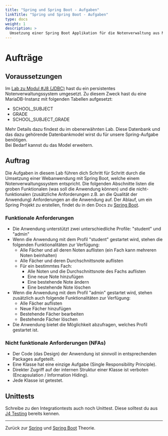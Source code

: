 ```yaml
---
title: "Spring und Spring Boot - Aufgaben"
linkTitle: "Spring und Spring Boot - Aufgaben"
type: docs
weight: 1
description: >
  Umsetzung einer Spring Boot Applikation für die Notenverwaltung aus Modul #J8
---
```


# Aufträge

## Voraussetzungen

Im [Lab zu Modul #J8 (JDBC)](../../L11_java-jdbc/L01_Jdbc_Exercises) hast du ein persistentes Notenverwaltungssystem umgesetzt.
Zu diesem Zweck hast du eine MariaDB-Instanz mit folgenden Tabellen aufgesetzt:

- SCHOOL_SUBJECT
- GRADE
- SCHOOL_SUBJECT_GRADE

Mehr Details dazu findest du im obenerwähnten Lab. Diese Datenbank und das dazu gehörende Datenbankmodel wirst du für unsere Spring-Aufgabe benötigen.  
Bei Bedarf kannst du das Model erweitern.

## Auftrag

Die Aufgaben in diesem Lab führen dich Schritt für Schritt durch die Umsetzung einer Webanwendung mit Spring Boot, welche einem Notenverwaltungssystem entspricht.
Die folgenden Abschnitte listen die groben Funktionalen (was soll die Anwendung können) und die nicht-funktionalen (zusätzliche Anforderungen z.B. an die Qualität der Anwendung) Anforderungen an die Anwendung auf.
Der Ablauf, um ein Spring Projekt zu erstellen, findet du in den Docs zu [Spring Boot](../../../../docs/02_java//12_spring-framework/08_projekt-erstellen).

### Funktionale Anforderungen

- Die Anwendung unterstützt zwei unterschiedliche Profile: "student" und "admin"
- Wenn die Anwendung mit dem Profil "student" gestartet wird, stehen die folgenden Funktionalitäten zur Verfügung:
  - Alle Fächer und all deren Noten auflisten (ein Fach kann mehreren Noten beinhalten)
  - Alle Fächer und deren Durchschnittsnote auflisten
  - Für ein bestimmtes Fach:
    - Alle Noten und die Durchschnittsnote des Fachs auflisten
    - Eine neue Note hinzufügen
    - Eine bestehende Note ändern
    - Eine bestehende Note löschen
- Wenn die Anwendung mit dem Profil "admin" gestartet wird, stehen zusätzlich auch folgende Funktionalitäten zur Verfügung:
  - Alle Fächer auflisten
  - Neue Fächer hinzufügen
  - Bestehende Fächer bearbeiten
  - Bestehende Fächer löschen
- Die Anwendung bietet die Möglichkeit abzufragen, welches Profil gestartet ist.

### Nicht funktionale Anforderungen (NFAs)

- Der Code (das Design) der Anwendung ist sinnvoll in entsprechenden Packages aufgeteilt.
- Eine Klasse hat eine einzige Aufgabe (Single Responsibility Principle).
- Direkter Zugriff auf der internen Struktur einer Klasse ist verboten (Encapsulation / Information Hiding).
- Jede Klasse ist getestet.

## Unittests

Schreibe zu den Integrationtests auch noch Unittest. Diese solltest du aus [J4 Testing](../../../../docs/02_java/08_java-testing) bereits kennen.

---

Zurück zur [Spring](../../../../docs/02_java/12_spring-framework/02_spring) und [Spring Boot](../../../../docs/02_java/12_spring-framework/07_spring-boot) Theorie.
